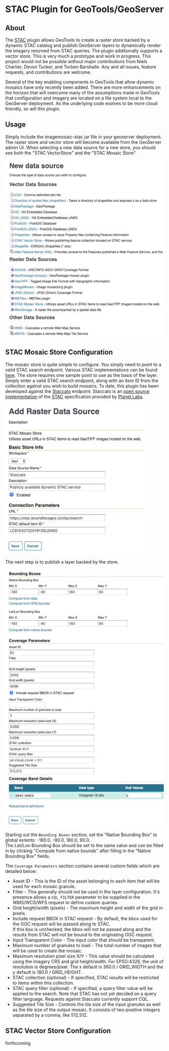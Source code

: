 # STAC Plugin for GeoTools/GeoServer

## About

The [STAC](https://github.com/radiantearth/stac-spec) plugin allows GeoTools to create a raster store backed by a 
dynamic STAC catalog and publish 
GeoServer layers to dynamically render the imagery returned from STAC queries.  The plugin additionally supports a 
vector store.  This is very much a prototype and work in progress.  This project would not be possible without 
major contributions from Niels Charlier, Devon Tucker, and Torben Barsballe.  Any and all issues, feature requests, 
and contributions are welcome.

Several of the key enabling components in GeoTools that allow dynamic mosaics have only recently been added. There are 
more enhancements on the horizon that will overcome many of the assumptions made in GeoTools that configuration and 
imagery are located on a file system local to the GeoServer deployment. As the underlying code evolves to be more cloud 
friendly, so will this plugin. 

## Usage

Simply include the imagemosaic-stac jar file in your geoserver deployment.  The raster store and vector store 
will become available from the GeoServer admin UI.  When selecting a new data source for a new store, you should 
see both the "STAC VectorStore" and the "STAC Mosaic Store".

![alt text](./screenshots/stores.png "New data source")

## STAC Mosaic Store Configuration  

The mosaic store is quite simple to configure.  You simply need to point to a valid STAC search endpoint.  Various 
STAC implementations can be found [here](https://github.com/radiantearth/stac-spec/blob/master/implementations.md). 
The store requires one sample point to use as the basis of the layer.  Simply enter a valid STAC search endpoint, 
along with an item ID from the collection against you wish to build mosaics.  To date, this plugin has been developed
against the [Staccato](https://stac.boundlessgeo.io/stac/search) endpoint.  Staccato is an 
[open source implementation](https://github.com/boundlessgeo/staccato) of the 
[STAC](https://github.com/radiantearth/stac-spec) specification provided by [Planet Labs](https://www.planet.com/).

![alt text](./screenshots/store.png "Mosaic Data Source")

The next step is to publish a layer backed by the store.

![alt text](./screenshots/layer.png "Mosaic Layer")

Starting out the `Bounding Boxes` section, set the "Native Bounding Box" to global extents: -180.0, -90.0, 180.0, 90.0.  
The Lat/Lon Bounding Box should be set to the same value and can be filled in by clicking "Compute from native bounds" 
after filling in the "Native Bounding Box" fields.

The `Coverage Parameters` section contains several custom fields which are detailed below:

* Asset ID - This is the ID of the asset belonging to each item that will be used for each mosaic granule.
* Filter - This generally should not be used in the layer configuration.  It's presence allows a `CQL_FILTER` parameter 
to be supplied in the WMS/WCS/WFS request to define custom queries.
* Grid height/width (pixels) - The maximum height and width of the grid in pixels.
* Include request BBOX in STAC request - By default, the bbox used for the OGC request will be passed along to STAC.  
If this box is unchecked, the bbox will not be passed along and the results from STAC will not be bound to the 
originating OGC request.
* Input Transparent Color - The input color that should be transparent.
* Maximum number of granules to load - The total number of images that will be used to create the mosaic.
* Maximum resolution pixel size X/Y - This value should be calculated using the imagery CRS and grid height/width.  For 
EPSG:4326, the unit of resolution is degrees/pixel.  The x default is 360.0 / GRID_WIDTH and the y default is 
180.0 / GRID_HEIGHT.
* STAC collection (optional) - If specified, STAC results will be restricted to items within this collection.
* STAC query filter (optional) - If specified, a query filter value will be applied to the search.  Note that STAC has 
not yet decided on a query filter language.  Requests against Staccato currently support CQL.
* Suggested Tile Size - Controls the tile size of the input granules as well as the tile size of the output mosaic. It 
consists of two positive integers separated by a comma, like 512,512.

## STAC Vector Store Configuration

forthcoming